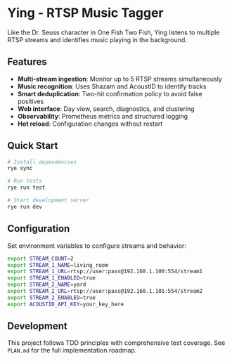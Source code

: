 # Ying - RTSP Music Tagger

Like the Dr. Seuss character in One Fish Two Fish, Ying listens to multiple RTSP streams and identifies music playing in the background.

## Features

- **Multi-stream ingestion**: Monitor up to 5 RTSP streams simultaneously
- **Music recognition**: Uses Shazam and AcoustID to identify tracks
- **Smart deduplication**: Two-hit confirmation policy to avoid false positives
- **Web interface**: Day view, search, diagnostics, and clustering
- **Observability**: Prometheus metrics and structured logging
- **Hot reload**: Configuration changes without restart

## Quick Start

```bash
# Install dependencies
rye sync

# Run tests
rye run test

# Start development server
rye run dev
```

## Configuration

Set environment variables to configure streams and behavior:

```bash
export STREAM_COUNT=2
export STREAM_1_NAME=living_room
export STREAM_1_URL=rtsp://user:pass@192.168.1.100:554/stream1
export STREAM_1_ENABLED=true
export STREAM_2_NAME=yard
export STREAM_2_URL=rtsp://user:pass@192.168.1.101:554/stream2
export STREAM_2_ENABLED=true
export ACOUSTID_API_KEY=your_key_here
```

## Development

This project follows TDD principles with comprehensive test coverage. See `PLAN.md` for the full implementation roadmap.
